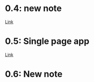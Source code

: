 # 0.4: new note

[Link](https://www.websequencediagrams.com/cgi-bin/cdraw?lz=YnJvd3Nlci0-c2VydmVyOiBIVFRQIEdFVCBodHRwczovL2Z1bGxzdGFjay1leGFtcGxlYXBwLmhlcm9rdWFwcC5jb20vbmV3X25vdGUKAD8GLS0-AFAHOiAzMDIgUkVESVJFQ1QgUwBfBSB0ZWxscyAAcwcgdG8gbWFrZQBvBXJlcXVlc3QgZnJvbSAvbm90ZXMKAIEaCABkPwBHBQCBDhJIVE1MIENvZGUAXwkAgU09bWFpbi5jcwBWFAASCQAfSmoATxlqcwoKbm90ZSBvdmVyAIJjCDoAgkQIIHN0YXJ0cyBleGVjdXRpbmcganMtY29kZQp0aGF0AIJ-CHMgSlNPTiBkYXRhAIMLBgCEHQYgCmVuZCAAg2oFAIFuRmRhdGEuanNvbgCELBMAfQVGSUxFCgCBMx0AgUMGZXMgdGhlIGV2ZW50IGhhbmRsZXIAgUoIbmRlcnMAgTEFcyB0byBkaXNwbGF5AIFACwo&s=patent)

# 0.5: Single page app

[Link](https://www.websequencediagrams.com/cgi-bin/cdraw?lz=YnJvd3Nlci0-c2VydmVyOiBIVFRQIEdFVCBodHRwczovL2Z1bGxzdGFjay1leGFtcGxlYXBwLmhlcm9rdWFwcC5jb20vc3BhCgoAOwYtLT4ATAc6IEhUTUwgQ29kZQoAIUVtYWluLmNzcwBXEwASCQAfSmoATxlqcwoKbm90ZSBvdmVyIACBZggAgVwIIHN0YXJ0cyBleGVjdXRpbmcganMtY29kZQp0aGF0IHJlcXVlc3RzIEpTT04gZGF0YSBmcm9tIACCeQYgCmVuZCBub3RlCgCBbkZkYXRhLmpzb24AgwwTAH0FRklMRQoAgTMddXBkYXRlcyB3aXRoAIEsBSwgdGhlcmUgaXMgbm8gbmVlZCB0byByZWZyZXNoAIE2Cwo&s=patent)

# 0.6: New note
